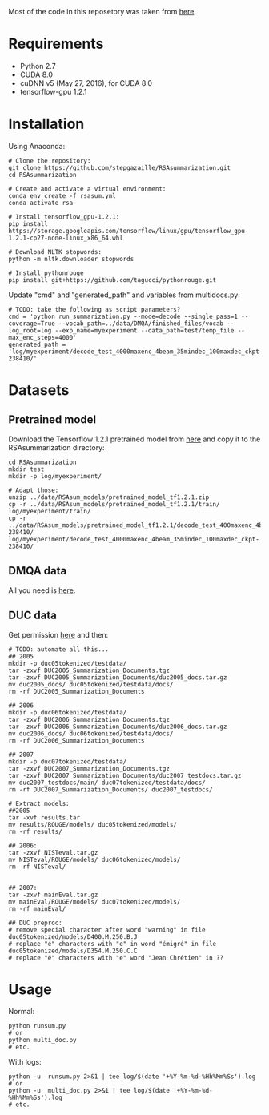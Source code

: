 Most of the code in this reposetory was taken from [here](https://github.com/talbaumel/RSAsummarization).

# Requirements
- Python 2.7
- CUDA 8.0
- cuDNN v5 (May 27, 2016), for CUDA 8.0
- tensorflow-gpu 1.2.1

# Installation
Using Anaconda:
```
# Clone the repository:
git clone https://github.com/stepgazaille/RSAsummarization.git
cd RSAsummarization

# Create and activate a virtual environment:
conda env create -f rsasum.yml
conda activate rsa

# Install tensorflow_gpu-1.2.1:
pip install https://storage.googleapis.com/tensorflow/linux/gpu/tensorflow_gpu-1.2.1-cp27-none-linux_x86_64.whl

# Download NLTK stopwords:
python -m nltk.downloader stopwords

# Install pythonrouge
pip install git+https://github.com/tagucci/pythonrouge.git
```

Update "cmd" and "generated_path" and variables from multidocs.py:
```
# TODO: take the following as script parameters?
cmd = 'python run_summarization.py --mode=decode --single_pass=1 --coverage=True --vocab_path=../data/DMQA/finished_files/vocab --log_root=log --exp_name=myexperiment --data_path=test/temp_file --max_enc_steps=4000'
generated_path = 'log/myexperiment/decode_test_4000maxenc_4beam_35mindec_100maxdec_ckpt-238410/'
```


# Datasets
## Pretrained model
Download the Tensorflow 1.2.1 pretrained model from [here](https://github.com/abisee/pointer-generator) and copy it to the RSAsummarization directory:
```
cd RSAsummarization
mkdir test
mkdir -p log/myexperiment/

# Adapt those:
unzip ../data/RSAsum_models/pretrained_model_tf1.2.1.zip
cp -r ../data/RSAsum_models/pretrained_model_tf1.2.1/train/ log/myexperiment/train/
cp -r ../data/RSAsum_models/pretrained_model_tf1.2.1/decode_test_400maxenc_4beam_35mindec_120maxdec_ckpt-238410/ log/myexperiment/decode_test_4000maxenc_4beam_35mindec_100maxdec_ckpt-238410/
```

## DMQA data
All you need is [here](https://github.com/JafferWilson/Process-Data-of-CNN-DailyMail).

## DUC data
Get permission [here](https://duc.nist.gov/data.html) and then:
```
# TODO: automate all this...
## 2005
mkdir -p duc05tokenized/testdata/
tar -zxvf DUC2005_Summarization_Documents.tgz
tar -zxvf DUC2005_Summarization_Documents/duc2005_docs.tar.gz
mv duc2005_docs/ duc05tokenized/testdata/docs/
rm -rf DUC2005_Summarization_Documents

## 2006
mkdir -p duc06tokenized/testdata/
tar -zxvf DUC2006_Summarization_Documents.tgz
tar -zxvf DUC2006_Summarization_Documents/duc2006_docs.tar.gz
mv duc2006_docs/ duc06tokenized/testdata/docs/
rm -rf DUC2006_Summarization_Documents

## 2007
mkdir -p duc07tokenized/testdata/
tar -zxvf DUC2007_Summarization_Documents.tgz
tar -zxvf DUC2007_Summarization_Documents/duc2007_testdocs.tar.gz
mv duc2007_testdocs/main/ duc07tokenized/testdata/docs/
rm -rf DUC2007_Summarization_Documents/ duc2007_testdocs/

# Extract models:
##2005
tar -xvf results.tar
mv results/ROUGE/models/ duc05tokenized/models/
rm -rf results/

## 2006:
tar -zxvf NISTeval.tar.gz
mv NISTeval/ROUGE/models/ duc06tokenized/models/
rm -rf NISTeval/


## 2007:
tar -zxvf mainEval.tar.gz
mv mainEval/ROUGE/models/ duc07tokenized/models/
rm -rf mainEval/

## DUC preproc:
# remove special character after word "warning" in file duc05tokenized/models/D400.M.250.B.J
# replace "é" characters with "e" in word "émigré" in file duc05tokenized/models/D354.M.250.C.C
# replace "é" characters with "e" word "Jean Chrétien" in ??
```


# Usage
Normal:
```
python runsum.py
# or
python multi_doc.py
# etc.
```
With logs:
```
python -u  runsum.py 2>&1 | tee log/$(date '+%Y-%m-%d-%Hh%Mm%Ss').log
# or
python -u  multi_doc.py 2>&1 | tee log/$(date '+%Y-%m-%d-%Hh%Mm%Ss').log
# etc.
```
